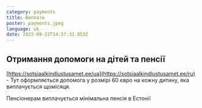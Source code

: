 ```yaml
---
category: payments
title: Виплати
poster: payments.jpeg
language: uk
date: 2022-09-22T14:57:31.853Z
---
```


## Отримання допомоги на дітей та пенсії

[https://sotsiaalkindlustusamet.ee/ua](https://sotsiaalkindlustusamet.ee/ru) -
Тут оформляється допомога у розмірі 60 євро на кожну дитину, яка виплачується
щомісяця.

Пенсіонерам виплачується мінімальна пенсія в Естонії
